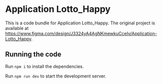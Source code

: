 
  # Application Lotto_Happy

  This is a code bundle for Application Lotto_Happy. The original project is available at https://www.figma.com/design/J3324yA4AgNKmewkuCceIv/Application-Lotto_Happy.

  ## Running the code

  Run `npm i` to install the dependencies.

  Run `npm run dev` to start the development server.
  